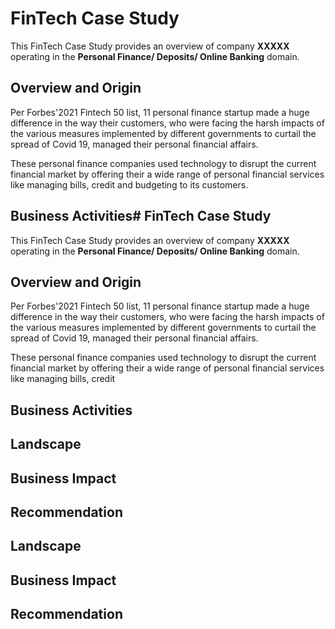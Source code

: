 # FinTech Case Study
This FinTech Case Study provides an overview of company **XXXXX** operating in the **Personal Finance/ Deposits/ Online Banking** domain.

## Overview and Origin
Per Forbes'2021 Fintech 50 list, 11 personal finance startup made a huge difference in the way their customers, who were facing the harsh impacts of the various measures implemented by different  governments to curtail the spread of Covid 19, managed their personal financial affairs. 

These personal finance companies used technology to disrupt the current financial market by offering their a wide range of personal financial services like managing bills, credit and budgeting to its customers.

## Business Activities# FinTech Case Study
This FinTech Case Study provides an overview of company **XXXXX** operating in the **Personal Finance/ Deposits/ Online Banking** domain.

## Overview and Origin
Per Forbes'2021 Fintech 50 list, 11 personal finance startup made a huge difference in the way their customers, who were facing the harsh impacts of the various measures implemented by different  governments to curtail the spread of Covid 19, managed their personal financial affairs. 

These personal finance companies used technology to disrupt the current financial market by offering their a wide range of personal financial services like managing bills, credit

## Business Activities

## Landscape

## Business Impact

## Recommendation

## Landscape

## Business Impact

## Recommendation

